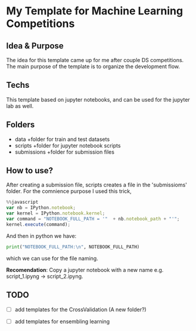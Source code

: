# My Template for Machine Learning Competitions




## Idea & Purpose 
The idea for this template came up for me after couple DS competitions. The main purpose of the template is to organize the development flow. 

## Techs 
This template based on jupyter notebooks, and can be used for the jupyter lab as well. 

## Folders 
 * data  +folder for train and test datasets
 * scripts +folder for jupyter notebook scripts
 * submissions +folder for submission files 

## How to use?
After creating a submission file, scripts creates a file in the 'submissioms' folder. For the comnience purpose I used this trick, 

```javascript
%%javascript
var nb = IPython.notebook;
var kernel = IPython.notebook.kernel;
var command = "NOTEBOOK_FULL_PATH = '"  + nb.notebook_path + "'";
kernel.execute(command);
```

And then in python we have:
```python
print("NOTEBOOK_FULL_PATH:\n", NOTEBOOK_FULL_PATH)
```
which we can use for the file naming.

**Recomendation**: 
Copy a jupyter notebook with a new name e.g. script_1.ipyng -> script_2.ipyng. 


## TODO
- [ ] add templates for the CrossValidation (A new folder?)
- [ ] add templates for ensembling learning 

